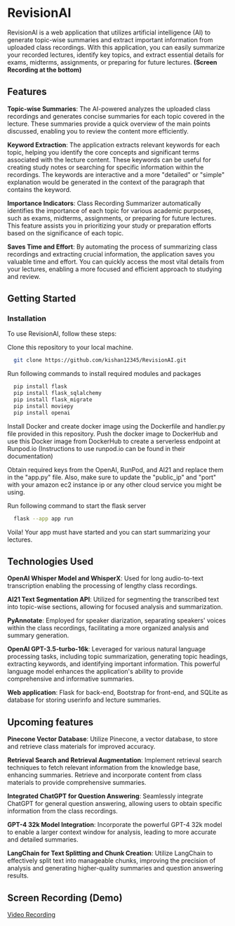 # RevisionAI

RevisionAI is a web application that utilizes artificial intelligence (AI) to generate topic-wise summaries and extract important information from uploaded class recordings. With this application, you can easily summarize your recorded lectures, identify key topics, and extract essential details for exams, midterms, assignments, or preparing for future lectures. **(Screen Recording at the bottom)**

## Features

**Topic-wise Summaries**: The AI-powered analyzes the uploaded class recordings and generates concise summaries for each topic covered in the lecture. These summaries provide a quick overview of the main points discussed, enabling you to review the content more efficiently.

**Keyword Extraction**: The application extracts relevant keywords for each topic, helping you identify the core concepts and significant terms associated with the lecture content. These keywords can be useful for creating study notes or searching for specific information within the recordings. The keywords are interactive and a more "detailed" or "simple" explanation would be generated in the context of the paragraph that contains the keyword.

**Importance Indicators**: Class Recording Summarizer automatically identifies the importance of each topic for various academic purposes, such as exams, midterms, assignments, or preparing for future lectures. This feature assists you in prioritizing your study or preparation efforts based on the significance of each topic.

**Saves Time and Effort**: By automating the process of summarizing class recordings and extracting crucial information, the application saves you valuable time and effort. You can quickly access the most vital details from your lectures, enabling a more focused and efficient approach to studying and review.

## Getting Started

### Installation

To use RevisionAI, follow these steps:

Clone this repository to your local machine.

```bash
  git clone https://github.com/kishan12345/RevisionAI.git
```
Run following commands to install required modules and packages

```bash
  pip install flask
  pip install flask_sqlalchemy
  pip install flask_migrate
  pip install moviepy
  pip install openai
```
Install Docker and create docker image using the Dockerfile and handler.py file provided in this repository. Push the docker image to DockerHub and use this Docker image from DockerHub to create a serverless endpoint at Runpod.io (Instructions to use runpod.io can be found in their documentation)

Obtain required keys from the OpenAI, RunPod, and AI21 and replace them in the "app.py" file. Also, make sure to update the "public_ip" and "port" with your amazon ec2 instance ip or any other cloud service you might be using.

Run following command to start the flask server
```bash
  flask --app app run
```

Voila! Your app must have started and you can start summarizing your lectures.

## Technologies Used

**OpenAI Whisper Model and WhisperX**: Used for long audio-to-text transcription enabling the processing of lengthy class recordings.

**AI21 Text Segmentation API**: Utilized for segmenting the transcribed text into topic-wise sections, allowing for focused analysis and summarization.

**PyAnnotate**: Employed for speaker diarization, separating speakers' voices within the class recordings, facilitating a more organized analysis and summary generation.

**OpenAI GPT-3.5-turbo-16k**: Leveraged for various natural language processing tasks, including topic summarization, generating topic headings, extracting keywords, and identifying important information. This powerful language model enhances the application's ability to provide comprehensive and informative summaries.

**Web application**: Flask for back-end, Bootstrap for front-end, and SQLite as database for storing userinfo and lecture summaries.

## Upcoming features

**Pinecone Vector Database**: Utilize Pinecone, a vector database, to store and retrieve class materials for improved accuracy.

**Retrieval Search and Retrieval Augmentation**: Implement retrieval search techniques to fetch relevant information from the knowledge base, enhancing summaries. Retrieve and incorporate content from class materials to provide comprehensive summaries.

**Integrated ChatGPT for Question Answering**: Seamlessly integrate ChatGPT for general question answering, allowing users to obtain specific information from the class recordings.

**GPT-4 32k Model Integration**: Incorporate the powerful GPT-4 32k model to enable a larger context window for analysis, leading to more accurate and detailed summaries.

**LangChain for Text Splitting and Chunk Creation**: Utilize LangChain to effectively split text into manageable chunks, improving the precision of analysis and generating higher-quality summaries and question answering results.

## Screen Recording (Demo)

[Video Recording]([video_url](https://youtu.be/Zxm7Bf4VSi0)https://youtu.be/Zxm7Bf4VSi0)
